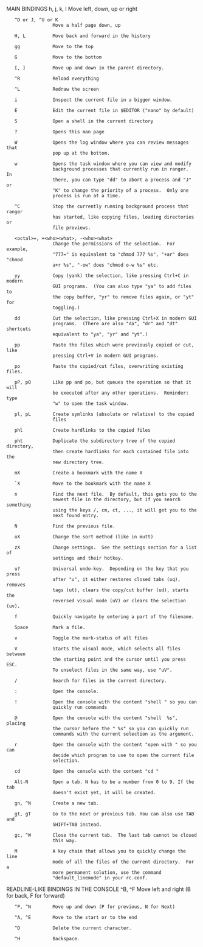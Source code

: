   MAIN BINDINGS
       h, j, k, l    Move left, down, up or right

       ^D or J, ^U or K
                     Move a half page down, up

       H, L          Move back and forward in the history

       gg            Move to the top

       G             Move to the bottom

       [, ]          Move up and down in the parent directory.

       ^R            Reload everything

       ^L            Redraw the screen

       i             Inspect the current file in a bigger window.

       E             Edit the current file in $EDITOR ("nano" by default)

       S             Open a shell in the current directory

       ?             Opens this man page

       W             Opens the log window where you can review messages that
                     pop up at the bottom.

       w             Opens the task window where you can view and modify
                     background processes that currently run in ranger.  In
                     there, you can type "dd" to abort a process and "J" or
                     "K" to change the priority of a process.  Only one
                     process is run at a time.

       ^C            Stop the currently running background process that ranger
                     has started, like copying files, loading directories or
                     file previews.

       <octal>=, +<who><what>, -<who><what>
                     Change the permissions of the selection.  For example,
                     "777=" is equivalent to "chmod 777 %s", "+ar" does "chmod
                     a+r %s", "-ow" does "chmod o-w %s" etc.

       yy            Copy (yank) the selection, like pressing Ctrl+C in modern
                     GUI programs.  (You can also type "ya" to add files to
                     the copy buffer, "yr" to remove files again, or "yt" for
                     toggling.)

       dd            Cut the selection, like pressing Ctrl+X in modern GUI
                     programs.  (There are also "da", "dr" and "dt" shortcuts
                     equivalent to "ya", "yr" and "yt".)

       pp            Paste the files which were previously copied or cut, like
                     pressing Ctrl+V in modern GUI programs.

       po            Paste the copied/cut files, overwriting existing files.

       pP, pO        Like pp and po, but queues the operation so that it will
                     be executed after any other operations.  Reminder: type
                     "w" to open the task window.

       pl, pL        Create symlinks (absolute or relative) to the copied
                     files

       phl           Create hardlinks to the copied files

       pht           Duplicate the subdirectory tree of the copied directory,
                     then create hardlinks for each contained file into the
                     new directory tree.

       mX            Create a bookmark with the name X

       `X            Move to the bookmark with the name X

       n             Find the next file.  By default, this gets you to the
                     newest file in the directory, but if you search something
                     using the keys /, cm, ct, ..., it will get you to the
                     next found entry.

       N             Find the previous file.

       oX            Change the sort method (like in mutt)

       zX            Change settings.  See the settings section for a list of
                     settings and their hotkey.

       u?            Universal undo-key.  Depending on the key that you press
                     after "u", it either restores closed tabs (uq), removes
                     tags (ut), clears the copy/cut buffer (ud), starts the
                     reversed visual mode (uV) or clears the selection (uv).

       f             Quickly navigate by entering a part of the filename.

       Space         Mark a file.

       v             Toggle the mark-status of all files

       V             Starts the visual mode, which selects all files between
                     the starting point and the cursor until you press ESC.
                     To unselect files in the same way, use "uV".

       /             Search for files in the current directory.

       :             Open the console.

       !             Open the console with the content "shell " so you can
                     quickly run commands

       @             Open the console with the content "shell  %s", placing
                     the cursor before the " %s" so you can quickly run
                     commands with the current selection as the argument.

       r             Open the console with the content "open with " so you can
                     decide which program to use to open the current file
                     selection.

       cd            Open the console with the content "cd "

       Alt-N         Open a tab. N has to be a number from 0 to 9. If the tab
                     doesn't exist yet, it will be created.

       gn, ^N        Create a new tab.

       gt, gT        Go to the next or previous tab. You can also use TAB and
                     SHIFT+TAB instead.

       gc, ^W        Close the current tab.  The last tab cannot be closed
                     this way.

       M             A key chain that allows you to quickly change the line
                     mode of all the files of the current directory.  For a
                     more permanent solution, use the command
                     "default_linemode" in your rc.conf.

   READLINE-LIKE BINDINGS IN THE CONSOLE
       ^B, ^F        Move left and right (B for back, F for forward)

       ^P, ^N        Move up and down (P for previous, N for Next)

       ^A, ^E        Move to the start or to the end

       ^D            Delete the current character.

       ^H            Backspace.





